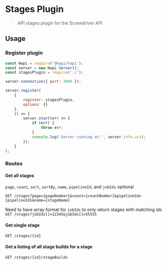 # Stages Plugin

> API stages plugin for the Screwdriver API

## Usage

### Register plugin

```javascript
const Hapi = require('@hapi/hapi');
const server = new Hapi.Server();
const stagesPlugin = require('./');

server.connection({ port: 3000 });

server.register(
    {
        register: stagesPlugin,
        options: {}
    },
    () => {
        server.start(err => {
            if (err) {
                throw err;
            }
            console.log('Server running at:', server.info.uri);
        });
    }
);
```

### Routes

#### Get all stages

`page`, `count`, `sort`, `sortBy`, `name`, `pipelineId`, and `jobIds` optional

`GET /stages?page={pageNumber}&count={countNumber}&pipelineId={pipelineId}&name={stageName}`

Need to have array format for `jobIds` to only return stages with matching ids
`GET /stages?jobIds[]=12345&jobIds[]=55555`

#### Get single stage

`GET /stages/{id}`

#### Get a listing of all stage builds for a stage

`GET /stages/{id}/stageBuilds`
